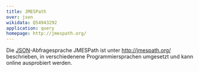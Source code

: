 ```yaml
---
title: JMESPath
over: json
wikidata: Q54943292
application: query
homepage: http://jmespath.org/
---
```


Die [JSON](../json)-Abfragesprache JMESPath ist unter <http://jmespath.org/> beschrieben, in verschiedenene Programmiersprachen umgesetzt und kann online ausprobiert werden.
